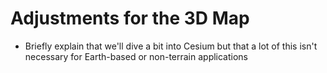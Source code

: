 # Adjustments for the 3D Map

- Briefly explain that we'll dive a bit into Cesium but that a lot of this isn't necessary for Earth-based or non-terrain applications